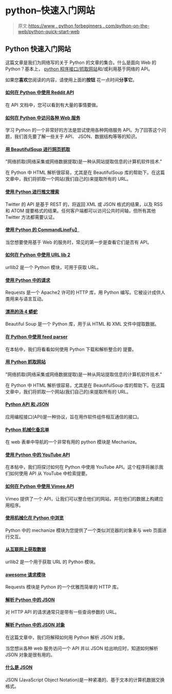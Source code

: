 # python–快速入门网站

> 原文:[https://www . python forbeginners . com/python-on-the-web/python-quick-start-web](https://www.pythonforbeginners.com/python-on-the-web/python-quick-start-web)

## Python 快速入门网站

这篇文章是我们为网络写的关于 Python 的文章的集合。什么是面向 Web 的 Python？基本上， [python 程序接口/抓取网站](https://www.pythonforbeginners.com/beautifulsoup/scraping-websites-with-beautifulsoup)和/或利用基于网络的 API。

如果您**喜欢**您阅读的内容，请使用上面的**按钮**
花一点时间**分享它**。

#### [如何在 Python 中使用 Reddit API](https://www.pythonforbeginners.com/api/how-to-use-reddit-api-in-python "how_to_use_reddit_api")

在 API 文档中，您可以看到有大量的事情要做。

#### [如何在 Python 中访问各种 Web 服务](/python-on-the-web/how-to-access-various-web-services-in-python/ "how_to_access_web_services")

学习 Python 的一个非常好的方法是尝试使用各种网络服务
API。为了回答这个问题，我们首先要了解一些关于 API、
JSON、数据结构等等的知识。

#### [用 BeautifulSoup 进行网页抓取](https://www.pythonforbeginners.com/python-on-the-web/web-scraping-with-beautifulsoup "web_scraping_beautifulsoup")

"网络抓取(网络采集或网络数据提取)是一种从网站提取信息的计算机软件技术."

在 Python 中 HTML 解析很容易，尤其是在 BeautifulSoup 库的帮助下。在这篇文章中，我们将抓取一个网站(我们自己的)来提取所有的 URL。

#### [使用 Python 进行推文搜索](https://www.pythonforbeginners.com/code-snippets-source-code/tweet-search-with-python "tweet_search_python")

Twitter 的 API 是基于 REST 的，将返回 XML 或 JSON 格式的结果，以及 RSS 和 ATOM 提要格式的结果。任何客户端都可以访问公共时间轴，但所有其他 Twitter 方法都需要认证。

#### [使用 Python 的 CommandLineFu】](/code-snippets-source-code/commandlinefu-with-python/ "commande-line-fu-python")

当您想要使用基于 Web 的服务时，常见的第一步是查看它们是否有 API。

#### [如何在 Python 中使用 URL lib 2](/python-on-the-web/how-to-use-urllib2-in-python/ "urlib2_python")

urllib2 是一个 Python 模块，可用于获取 URL。

#### [使用 Python 中的请求](https://www.pythonforbeginners.com/requests/using-requests-in-python "use_reqeusts_python")

Requests 是一个 Apache2 许可的 HTTP 库，用 Python 编写。它被设计成供人类用来与语言互动。

#### [漂亮的汤 4 蟒蛇](https://www.pythonforbeginners.com/beautifulsoup/beautifulsoup-4-python "beautifulsoup4_python")

Beautiful Soup 是一个 Python 库，用于从 HTML 和 XML 文件中提取数据。

#### [在 Python 中使用 feed parser](https://www.pythonforbeginners.com/feedparser/using-feedparser-in-python "feedparser-python")

在本帖中，我们将看看如何使用 Python 下载和解析整合的
提要。

#### [用 Python 抓取网站](https://www.pythonforbeginners.com/python-on-the-web/web-scraping-with-beautifulsoup "scraping_websites_python")

"网络抓取(网络采集或网络数据提取)是一种从网站提取信息的计算机软件技术."

在 Python 中 HTML 解析很容易，尤其是在 BeautifulSoup 库的帮助下。在这篇文章中，我们将抓取一个网站(我们自己的)来提取所有的 URL。

#### [Python API 和 JSON](https://www.pythonforbeginners.com/json/python-api-and-json "python-api_json")

应用编程接口(API)是一种协议，旨在用作软件组件相互通信的接口。

#### [Python 机械化备忘单](/cheatsheet/python-mechanize-cheat-sheet/ "python_mechanize")

在 web 表单中导航的一个非常有用的 python 模块是 Mechanize。

#### [使用 Python 中的 YouTube API](https://www.pythonforbeginners.com/api/using-the-youtube-api "using_youtube_api_python")

在本帖中，我们将探讨如何在 Python 中使用 YouTube API。这个程序将展示我们如何使用 API 从 YouTube 中检索提要。

#### [如何在 Python 中使用 Vimeo API](https://www.pythonforbeginners.com/api/how-to-use-the-vimeo-api-in-python "vimeo_in_python_api")

Vimeo 提供了一个 API，让我们可以整合他们的网站，并在他们的数据上构建应用程序。

#### [使用机械化在 Python 中浏览](/python-on-the-web/browsing-in-python-with-mechanize/ "browsing_python_mechanize")

Python 中的 mechanize 模块为您提供了一个类似浏览器的对象来与 web 页面进行交互。

#### [从互联网上获取数据](/python-on-the-web/fetching-data-from-the-internet/ "fetching_data_internet")

urllib2 是一个用于获取 URL 的 Python 模块。

#### [awesome 请求模块](https://www.pythonforbeginners.com/requests/requests-in-python "requests_module")

Requests 模块是 Python 的一个优雅而简单的 HTTP 库。

#### [解析 Python 中的 JSON](https://www.pythonforbeginners.com/json/parsingjson "parsing_json_python")

对 HTTP API 的请求通常只是带有一些查询参数的 URL。

#### [解析 Python 中的 JSON 对象](https://www.pythonforbeginners.com/json/parse-json-objects-in-python "json_objects_python")

在这篇文章中，我们将解释如何用 Python 解析 JSON 对象。

当您想从各种 web 服务访问一个 API
并以 JSON 给出响应时，知道如何解析 JSON 对象是很有用的。

#### [什么是 JSON](https://www.pythonforbeginners.com/json/what-is-json "whatis_json")

JSON (JavaScript Object Notation)是一种紧凑的、基于文本的计算机数据交换格式。